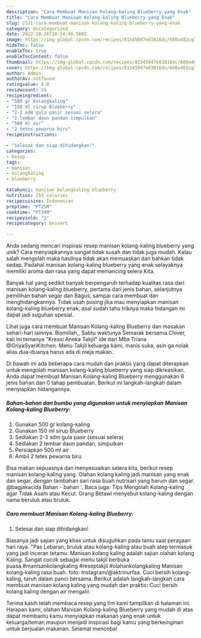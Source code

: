 ```yaml
---
description: "Cara Membuat Manisan Kolang-kaling Blueberry yang Enak"
title: "Cara Membuat Manisan Kolang-kaling Blueberry yang Enak"
slug: 2521-cara-membuat-manisan-kolang-kaling-blueberry-yang-enak
category: Uncategorized
date: 2022-10-26T10:54:46.560Z
image: https://img-global.cpcdn.com/recipes/81545047e03816dc/680x482cq70/manisan-kolang-kaling-blueberry-foto-resep-utama.jpg
hideToc: false
enableToc: true
enableTocContent: false
thumbnail: https://img-global.cpcdn.com/recipes/81545047e03816dc/680x482cq70/manisan-kolang-kaling-blueberry-foto-resep-utama.jpg
cover: https://img-global.cpcdn.com/recipes/81545047e03816dc/680x482cq70/manisan-kolang-kaling-blueberry-foto-resep-utama.jpg
author: Admin
authorAv: notfound
ratingvalue: 4.8
reviewcount: 24
recipeingredient:
- "500 gr kolangkaling"
- "150 ml sirup Blueberry"
- "2-3 sdm gula pasir sesuai selera"
- "2 lembar daun pandan simpulkan"
- "500 ml air"
- "2 tetes pewarna biru"
recipeinstructions:

- "Selesai dan siap dihidangkan!"
categories:
- Resep
tags:
- manisan
- kolangkaling
- blueberry

katakunci: manisan kolangkaling blueberry 
nutrition: 253 calories
recipecuisine: Indonesian
preptime: "PT25M"
cooktime: "PT34M"
recipeyield: "1"
recipecategory: Dessert

---
```





Anda sedang mencari inspirasi resep manisan kolang-kaling blueberry yang unik? Cara menyiapkannya sangat tidak susah dan tidak juga mudah. Kalau salah mengolah maka hasilnya tidak akan memuaskan dan bahkan tidak sedap. Padahal manisan kolang-kaling blueberry yang enak selayaknya memiliki aroma dan rasa yang dapat memancing selera Kita.





Banyak hal yang sedikit banyak berpengaruh terhadap kualitas rasa dari manisan kolang-kaling blueberry, pertama dari jenis bahan, selanjutnya pemilihan bahan segar dan Bagus, sampai cara membuat dan menghidangkannya. Tidak usah pusing jika mau menyiapkan manisan kolang-kaling blueberry enak,      asal sudah tahu triknya maka hidangan ini dapat jadi suguhan spesial.














Lihat juga cara membuat Manisan Kolang-kaling Blueberry dan masakan sehari-hari lainnya. Bismillah,, Sabtu waktunya Semarak bersama Clover, kali ini temanya &#34;Kreasi Aneka Takjil&#34; ide dari Mba Triana @GriyaSyariKitchen. Menu Takjil keluarga kami, manis suka, asin ga nolak alias dua-duanya harus ada di meja makan.






Di bawah ini ada beberapa cara mudah dan praktis yang dapat diterapkan untuk mengolah manisan kolang-kaling blueberry yang siap dikreasikan. Anda dapat membuat Manisan Kolang-kaling Blueberry menggunakan 6 jenis bahan dan 0 tahap pembuatan. Berikut ini langkah-langkah dalam menyiapkan hidangannya.

<!--inarticleads1-->

##### Bahan-bahan dan bumbu yang digunakan untuk menyiapkan Manisan Kolang-kaling Blueberry:

1. Gunakan 500 gr kolang-kaling
1. Gunakan 150 ml sirup Blueberry
1. Sediakan 2-3 sdm gula pasir (sesuai selera)
1. Sediakan 2 lembar daun pandan, simpulkan
1. Persiapkan 500 ml air
1. Ambil 2 tetes pewarna biru


Bisa makan sepuasnya dan menyesuaikan selera kita, berikut resep manisan kolang-kaling yang. Olahan kolang kaling jadi manisan yang enak dan segar, dengan tambahan sari rasa buah nutrisari yang harum dan segar. @bagjakacida Bahan - bahan :. Baca juga: Tips Mengolah Kolang-kaling agar Tidak Asam atau Kecut. Orang Betawi menyebut kolang-kaling dengan nama beruluk atau bruluk. 

<!--inarticleads2-->

##### Cara membuat Manisan Kolang-kaling Blueberry:


1. Selesai dan siap dihidangkan!

Biasanya jadi sajian yang khas untuk disuguhkan pada tamu saat perayaan hari raya. &#34;Pas Lebaran, bruluk atau kolang-kaling atau buah atep termasuk yang jadi inceran tetamu. Manisan kolang kaling adalah sajian olahan kolang Kaling. Sangat cocok sebagai menu takjil berbuka puasa.#manisankolangkaling #reseptakjil #olahankolangkaling Manisan kolang-kaling rasa buah. foto: Instagram/@aktrinurfaa. Cuci bersih kolang-kaling, taruh dalam panci bersama. Berikut adalah langkah-langkah cara membuat manisan kolang kaling yang mudah dan praktis: Cuci bersih kolang kaling dengan air mengalir. 

Terima kasih telah membaca resep yang tim kami tampilkan di halaman ini. Harapan kami, olahan Manisan Kolang-kaling Blueberry yang mudah di atas dapat membantu kamu menyiapkan makanan yang enak untuk keluarga/teman maupun menjadi inspirasi bagi kamu yang berkeinginan untuk berjualan makanan. Selamat mencoba!
